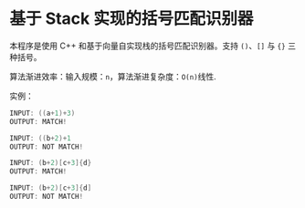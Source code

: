# 基于 Stack 实现的括号匹配识别器

本程序是使用 C++ 和基于向量自实现栈的括号匹配识别器。支持 `()`、`[]` 与 `{}` 三种括号。

算法渐进效率：输入规模：`n`，算法渐进复杂度：`O(n)`线性.

实例：

```cpp
INPUT: ((a+1)+3)
OUTPUT: MATCH!

INPUT: ((b+2)+1
OUTPUT: NOT MATCH!

INPUT: (b+2)[c+3]{d}
OUTPUT: MATCH!

INPUT: (b+2)[c+3]{d]
OUTPUT: NOT MATCH!

```
